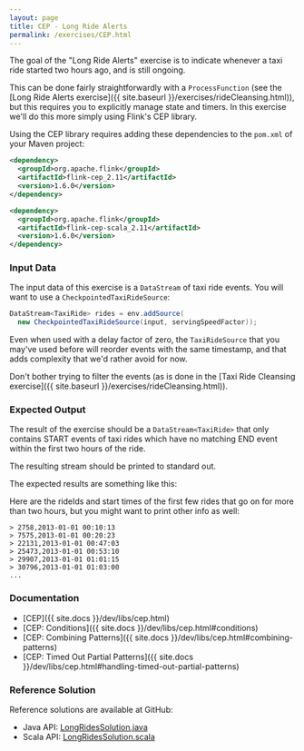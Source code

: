 ```yaml
---
layout: page
title: CEP - Long Ride Alerts
permalink: /exercises/CEP.html
---
```


The goal of the "Long Ride Alerts" exercise is to indicate whenever a taxi ride started two hours ago, and is still ongoing.

This can be done fairly straightforwardly with a `ProcessFunction` (see the [Long Ride Alerts exercise]({{ site.baseurl }}/exercises/rideCleansing.html)), but this requires you to explicitly manage state and timers. In this exercise we'll do this more simply using Flink's CEP library.

Using the CEP library requires adding these dependencies to the `pom.xml` of your Maven project:

~~~xml
<dependency>
  <groupId>org.apache.flink</groupId>
  <artifactId>flink-cep_2.11</artifactId>
  <version>1.6.0</version>
</dependency>

<dependency>
  <groupId>org.apache.flink</groupId>
  <artifactId>flink-cep-scala_2.11</artifactId>
  <version>1.6.0</version>
</dependency>
~~~

### Input Data

The input data of this exercise is a `DataStream` of taxi ride events. You will want to use a `CheckpointedTaxiRideSource`:

~~~java
DataStream<TaxiRide> rides = env.addSource(
  new CheckpointedTaxiRideSource(input, servingSpeedFactor));
~~~

Even when used with a delay factor of zero, the `TaxiRideSource` that you may've used before will reorder events with the same timestamp, and that adds complexity that we'd rather avoid for now.

Don't bother trying to filter the events (as is done in the [Taxi Ride Cleansing exercise]({{ site.baseurl }}/exercises/rideCleansing.html)).

### Expected Output

The result of the exercise should be a `DataStream<TaxiRide>` that only contains START events of taxi rides which have no matching END event within the first two hours of the ride.

The resulting stream should be printed to standard out.

The expected results are something like this:

Here are the rideIds and start times of the first few rides that go on for more than two hours, but you might want to print other info as well:

~~~
> 2758,2013-01-01 00:10:13
> 7575,2013-01-01 00:20:23
> 22131,2013-01-01 00:47:03
> 25473,2013-01-01 00:53:10
> 29907,2013-01-01 01:01:15
> 30796,2013-01-01 01:03:00
...
~~~

<!--
### Implementation Hints

<div class="panel-group" id="accordion" role="tablist" aria-multiselectable="true">
  <div class="panel panel-default">
    <div class="panel-heading" role="tab" id="headingOne">
      <h4 class="panel-title">
        <a class="collapsed" role="button" data-toggle="collapse" data-parent="#accordion" href="#collapseOne" aria-expanded="false" aria-controls="collapseOne">
Program Structure
        </a>
      </h4>
    </div>
    <div id="collapseOne" class="panel-collapse collapse" role="tabpanel" aria-labelledby="headingOne">
      <div class="panel-body" markdown="span">
      Hint
      </div>
    </div>
  </div>
  <div class="panel panel-default">
    <div class="panel-heading" role="tab" id="headingTwo">
      <h4 class="panel-title">
        <a class="collapsed" role="button" data-toggle="collapse" data-parent="#accordion" href="#collapseTwo" aria-expanded="false" aria-controls="collapseTwo">
Hint Two
        </a>
      </h4>
    </div>
    <div id="collapseTwo" class="panel-collapse collapse" role="tabpanel" aria-labelledby="headingTwo">
      <div class="panel-body" markdown="span">
      Hint
      </div>
    </div>
  </div>
</div>
-->

### Documentation

- [CEP]({{ site.docs }}/dev/libs/cep.html)
- [CEP: Conditions]({{ site.docs }}/dev/libs/cep.html#conditions)
- [CEP: Combining Patterns]({{ site.docs }}/dev/libs/cep.html#combining-patterns)
- [CEP: Timed Out Partial Patterns]({{ site.docs }}/dev/libs/cep.html#handling-timed-out-partial-patterns)

### Reference Solution

Reference solutions are available at GitHub:

- Java API: [LongRidesSolution.java]({{site.javasolutions}}/cep/LongRidesSolution.java)
- Scala API: [LongRidesSolution.scala]({{site.scalasolutions}}/cep/LongRidesSolution.scala)
